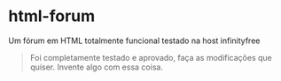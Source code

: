 # html-forum
Um fórum em HTML totalmente funcional testado na host infinityfree

> Foi completamente testado e aprovado, faça as modificações que quiser. Invente algo com essa coisa.
